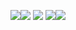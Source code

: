 ‎![](https://i.imgur.com/9Xjn4e3.png)![](https://i.imgur.com/9Xjn4e3.png)
![](https://i.imgur.com/IliE0rM.png)
![](https://i.imgur.com/VByLP6F.png)![](https://i.imgur.com/VByLP6F.png)

